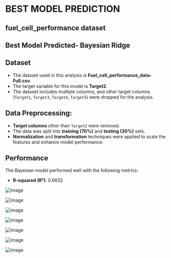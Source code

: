 <h1>BEST MODEL PREDICTION</h1>
<h2>fuel_cell_performance dataset</h2>

<h2>Best Model Predicted- Bayesian Ridge</h2>

## Dataset

- The dataset used in this analysis is **Fuel_cell_performance_data-Full.csv**.
- The target variable for this model is **Target2**.
- The dataset includes multiple columns, and other target columns (`Target1`, `Target3`, `Target4`, `Target5`) were dropped for the analysis.
  
## Data Preprocessing:
- **Target columns** other than `Target2` were removed.
- The data was split into **training (70%)** and **testing (30%)** sets.
- **Normalization** and **transformation** techniques were applied to scale the features and enhance model performance.

## Performance

The Bayesian model performed well with the following metrics:

- **R-squared (R²)**: 0.6632


![image](https://github.com/user-attachments/assets/d683d19a-fd6d-49a9-8bcb-4574ffc11696)

![image](https://github.com/user-attachments/assets/c14520c5-afc3-4701-a72b-38ef0c83830f)


![image](https://github.com/user-attachments/assets/fae09b47-ffd4-4beb-a765-66a092f21dee)

![image](https://github.com/user-attachments/assets/0cc034c0-2a72-4ea1-8eae-f56f86cca1e1)

![image](https://github.com/user-attachments/assets/6db0eb9b-b219-4d18-adaa-f6158ba3cbe7)

![image](https://github.com/user-attachments/assets/3e774922-f2e1-42b2-b235-340ff6a27079)

![image](https://github.com/user-attachments/assets/88e2b6a0-f0ff-4535-ba0d-fe807a751008)





